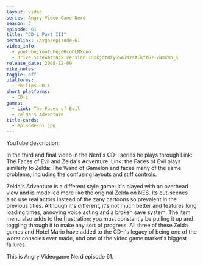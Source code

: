 ```yaml
---
layout: video
series: Angry Video Game Nerd
season: 3
episode: 61
title: "CD-i Part III"
permalink: /avgn/episode-61
video_info:
  - youtube;YouTube;eHcoOLMXono
  - drive;ScrewAttack version;1SpkjdtRzyGSAJKYsACkYtG7-vNmXWn_K
release_date: 2008-12-09
mike_notes:
toggle: off
platforms:
  - Philips CD-i
short_platforms:
  - CD-i
games:
  - Link: The Faces of Evil
  - Zelda's Adventure
title-cards:
  - episode-61.jpg
---
```


<p class="yt-description">YouTube description:</p>

In the third and final video in the Nerd's CD-I series he plays through Link: The Faces of Evil and Zelda's Adventure. Link: the Faces of Evil plays similarly to Zelda: The Wand of Gamelon and faces many of the same problems, including the confusing layouts and stiff controls.

Zelda's Adventure is a different style game; it's played with an overhead view and is modelled more like the original Zelda on NES. Its cut-scenes also use real actors instead of the zany cartoons so prevalent in the previous titles. Although it's different, it's not much better and features long loading times, annoying voice acting and a broken save system. The item menu also adds to the frustration; you must constantly be pulling it up and toggling through it to make any sort of progress. All three of these Zelda games and Hotel Mario have added to the CD-I's legacy of being one of the worst consoles ever made, and one of the video game market's biggest failures.

This is Angry Videogame Nerd episode 61.